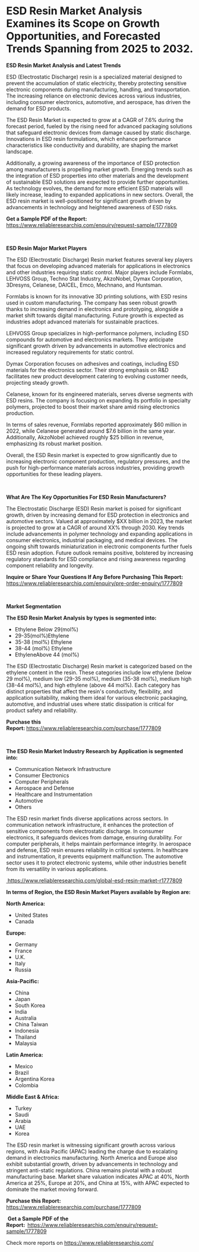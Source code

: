 <p><h1>ESD Resin Market Analysis Examines its Scope on Growth Opportunities, and Forecasted Trends Spanning from 2025 to 2032.</h1></p><p><strong>ESD Resin Market Analysis and Latest Trends</strong></p>
<p><p>ESD (Electrostatic Discharge) resin is a specialized material designed to prevent the accumulation of static electricity, thereby protecting sensitive electronic components during manufacturing, handling, and transportation. The increasing reliance on electronic devices across various industries, including consumer electronics, automotive, and aerospace, has driven the demand for ESD products. </p><p>The ESD Resin Market is expected to grow at a CAGR of 7.6% during the forecast period, fueled by the rising need for advanced packaging solutions that safeguard electronic devices from damage caused by static discharge. Innovations in ESD resin formulations, which enhance performance characteristics like conductivity and durability, are shaping the market landscape. </p><p>Additionally, a growing awareness of the importance of ESD protection among manufacturers is propelling market growth. Emerging trends such as the integration of ESD properties into other materials and the development of sustainable ESD solutions are expected to provide further opportunities. As technology evolves, the demand for more efficient ESD materials will likely increase, leading to expanded applications in new sectors. Overall, the ESD resin market is well-positioned for significant growth driven by advancements in technology and heightened awareness of ESD risks.</p></p>
<p><strong>Get a Sample PDF of the Report:&nbsp;</strong> <a href="https://www.reliableresearchiq.com/enquiry/request-sample/1777809?utm_campaign=2238&utm_medium=2&utm_source=Github&utm_content=ia&utm_term=02032025&utm_id=esd-resin">https://www.reliableresearchiq.com/enquiry/request-sample/1777809</a></p>
<p>&nbsp;</p>
<p><strong>ESD Resin Major Market Players</strong></p>
<p><p>The ESD (Electrostatic Discharge) Resin market features several key players that focus on developing advanced materials for applications in electronics and other industries requiring static control. Major players include Formlabs, LEHVOSS Group, Techno Stat Industry, AkzoNobel, Dymax Corporation, 3Dresyns, Celanese, DAICEL, Emco, Mechnano, and Huntsman.</p><p>Formlabs is known for its innovative 3D printing solutions, with ESD resins used in custom manufacturing. The company has seen robust growth thanks to increasing demand in electronics and prototyping, alongside a market shift towards digital manufacturing. Future growth is expected as industries adopt advanced materials for sustainable practices.</p><p>LEHVOSS Group specializes in high-performance polymers, including ESD compounds for automotive and electronics markets. They anticipate significant growth driven by advancements in automotive electronics and increased regulatory requirements for static control.</p><p>Dymax Corporation focuses on adhesives and coatings, including ESD materials for the electronics sector. Their strong emphasis on R&D facilitates new product development catering to evolving customer needs, projecting steady growth.</p><p>Celanese, known for its engineered materials, serves diverse segments with ESD resins. The company is focusing on expanding its portfolio in specialty polymers, projected to boost their market share amid rising electronics production.</p><p>In terms of sales revenue, Formlabs reported approximately $60 million in 2022, while Celanese generated around $7.6 billion in the same year. Additionally, AkzoNobel achieved roughly $25 billion in revenue, emphasizing its robust market position.</p><p>Overall, the ESD Resin market is expected to grow significantly due to increasing electronic component production, regulatory pressures, and the push for high-performance materials across industries, providing growth opportunities for these leading players.</p></p>
<p>&nbsp;</p>
<p><strong>What Are The Key Opportunities For ESD Resin Manufacturers?</strong></p>
<p><p>The Electrostatic Discharge (ESD) Resin market is poised for significant growth, driven by increasing demand for ESD protection in electronics and automotive sectors. Valued at approximately $XX billion in 2023, the market is projected to grow at a CAGR of around XX% through 2030. Key trends include advancements in polymer technology and expanding applications in consumer electronics, industrial packaging, and medical devices. The ongoing shift towards miniaturization in electronic components further fuels ESD resin adoption. Future outlook remains positive, bolstered by increasing regulatory standards for ESD compliance and rising awareness regarding component reliability and longevity.</p></p>
<p><strong>Inquire or Share Your Questions If Any Before Purchasing This Report:</strong> <a href="https://www.reliableresearchiq.com/enquiry/pre-order-enquiry/1777809?utm_campaign=2238&utm_medium=2&utm_source=Github&utm_content=ia&utm_term=02032025&utm_id=esd-resin">https://www.reliableresearchiq.com/enquiry/pre-order-enquiry/1777809</a></p>
<p>&nbsp;</p>
<p><strong>Market Segmentation</strong></p>
<p><strong>The ESD Resin Market Analysis by types is segmented into:</strong></p>
<p><ul><li>Ethylene Below 29(mol%)</li><li>29-35(mol%)Ethylene</li><li>35-38 (mol%) Ethylene</li><li>38-44 (mol%) Ethylene</li><li>EthyleneAbove 44 (mol%)</li></ul></p>
<p><p>The ESD (Electrostatic Discharge) Resin market is categorized based on the ethylene content in the resin. These categories include low ethylene (below 29 mol%), medium low (29-35 mol%), medium (35-38 mol%), medium high (38-44 mol%), and high ethylene (above 44 mol%). Each category has distinct properties that affect the resin's conductivity, flexibility, and application suitability, making them ideal for various electronic packaging, automotive, and industrial uses where static dissipation is critical for product safety and reliability.</p></p>
<p><strong>Purchase this Report:&nbsp;</strong><a href="https://www.reliableresearchiq.com/purchase/1777809?utm_campaign=2238&utm_medium=2&utm_source=Github&utm_content=ia&utm_term=02032025&utm_id=esd-resin">https://www.reliableresearchiq.com/purchase/1777809</a></p>
<p>&nbsp;</p>
<p><strong>The ESD Resin Market Industry Research by Application is segmented into:</strong></p>
<p><ul><li>Communication Network Infrastructure</li><li>Consumer Electronics</li><li>Computer Peripherals</li><li>Aerospace and Defense</li><li>Healthcare and Instrumentation</li><li>Automotive</li><li>Others</li></ul></p>
<p><p>The ESD resin market finds diverse applications across sectors. In communication network infrastructure, it enhances the protection of sensitive components from electrostatic discharge. In consumer electronics, it safeguards devices from damage, ensuring durability. For computer peripherals, it helps maintain performance integrity. In aerospace and defense, ESD resin ensures reliability in critical systems. In healthcare and instrumentation, it prevents equipment malfunction. The automotive sector uses it to protect electronic systems, while other industries benefit from its versatility in various applications.</p></p>
<p><a href="https://www.reliableresearchiq.com/global-esd-resin-market-r1777809?utm_campaign=2238&utm_medium=2&utm_source=Github&utm_content=ia&utm_term=02032025&utm_id=esd-resin">&nbsp;https://www.reliableresearchiq.com/global-esd-resin-market-r1777809</a></p>
<p><strong>In terms of Region, the ESD Resin Market Players available by Region are:</strong></p>
<p>
    <p> <strong> North America: </strong>
        <ul>
            <li>United States</li>
            <li>Canada</li>
        </ul>
        </p> 
    <p> <strong> Europe: </strong>
        <ul>
            <li>Germany</li>
            <li>France</li>
            <li>U.K.</li>
            <li>Italy</li>
            <li>Russia</li>
        </ul>
        </p> 
    <p> <strong> Asia-Pacific: </strong>
        <ul>
            <li>China</li>
            <li>Japan</li>
            <li>South Korea</li>
            <li>India</li>
            <li>Australia</li>
            <li>China Taiwan</li>
            <li>Indonesia</li>
            <li>Thailand</li>
            <li>Malaysia</li>
        </ul>
        </p> 
    <p> <strong> Latin America: </strong>
        <ul>
            <li>Mexico</li>
            <li>Brazil</li>
            <li>Argentina Korea</li>
            <li>Colombia</li>
        </ul>
        </p> 
    <p> <strong> Middle East & Africa: </strong>
        <ul>
            <li>Turkey</li>
            <li>Saudi</li>
            <li>Arabia</li>
            <li>UAE</li>
            <li>Korea</li>
        </ul>
    </p>
    </p>
<p><p>The ESD resin market is witnessing significant growth across various regions, with Asia Pacific (APAC) leading the charge due to escalating demand in electronics manufacturing. North America and Europe also exhibit substantial growth, driven by advancements in technology and stringent anti-static regulations. China remains pivotal with a robust manufacturing base. Market share valuation indicates APAC at 40%, North America at 25%, Europe at 20%, and China at 15%, with APAC expected to dominate the market moving forward.</p></p>
<p><strong>Purchase this Report: </strong><a href="https://www.reliableresearchiq.com/purchase/1777809?utm_campaign=2238&utm_medium=2&utm_source=Github&utm_content=ia&utm_term=02032025&utm_id=esd-resin">https://www.reliableresearchiq.com/purchase/1777809</a></p>
<p>&nbsp;<strong>Get a Sample PDF of the Report:&nbsp;&nbsp;</strong><a href="https://www.reliableresearchiq.com/enquiry/request-sample/1777809?utm_campaign=2238&utm_medium=2&utm_source=Github&utm_content=ia&utm_term=02032025&utm_id=esd-resin">https://www.reliableresearchiq.com/enquiry/request-sample/1777809</a></p>
<p><strong></strong></p>
<p>Check more reports on <a href="https://www.reliableresearchiq.com/?utm_campaign=2238&utm_medium=2&utm_source=Github&utm_content=ia&utm_term=02032025&utm_id=esd-resin">https://www.reliableresearchiq.com/</a></p>